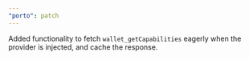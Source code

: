 ```yaml
---
"porto": patch
---
```


Added functionality to fetch `wallet_getCapabilities` eagerly when the provider is injected, and cache the response.
